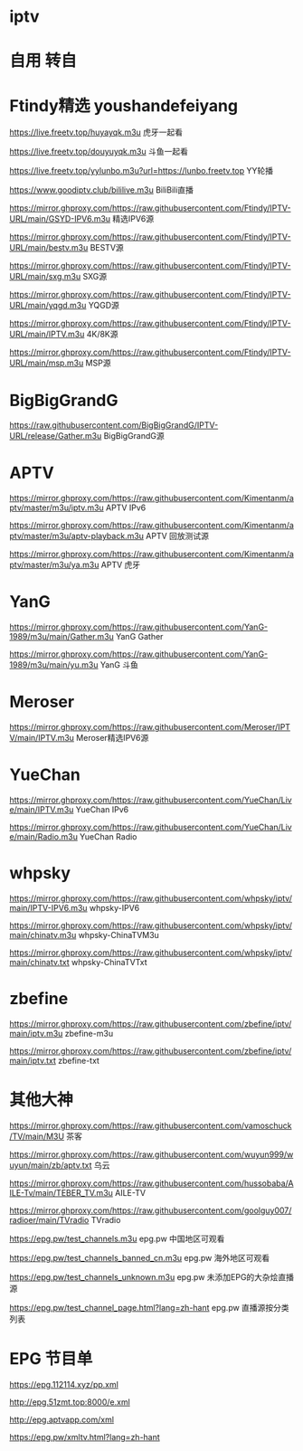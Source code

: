 # iptv
# 自用 转自
# Ftindy精选 youshandefeiyang
https://live.freetv.top/huyayqk.m3u    虎牙一起看

https://live.freetv.top/douyuyqk.m3u    斗鱼一起看

https://live.freetv.top/yylunbo.m3u?url=https://lunbo.freetv.top    YY轮播

https://www.goodiptv.club/bililive.m3u    BiliBili直播

https://mirror.ghproxy.com/https://raw.githubusercontent.com/Ftindy/IPTV-URL/main/GSYD-IPV6.m3u    精选IPV6源

https://mirror.ghproxy.com/https://raw.githubusercontent.com/Ftindy/IPTV-URL/main/bestv.m3u    BESTV源

https://mirror.ghproxy.com/https://raw.githubusercontent.com/Ftindy/IPTV-URL/main/sxg.m3u    SXG源

https://mirror.ghproxy.com/https://raw.githubusercontent.com/Ftindy/IPTV-URL/main/yqgd.m3u    YQGD源

https://mirror.ghproxy.com/https://raw.githubusercontent.com/Ftindy/IPTV-URL/main/IPTV.m3u    4K/8K源

https://mirror.ghproxy.com/https://raw.githubusercontent.com/Ftindy/IPTV-URL/main/msp.m3u    MSP源

# BigBigGrandG
https://raw.githubusercontent.com/BigBigGrandG/IPTV-URL/release/Gather.m3u    BigBigGrandG源

# APTV
https://mirror.ghproxy.com/https://raw.githubusercontent.com/Kimentanm/aptv/master/m3u/iptv.m3u    APTV IPv6

https://mirror.ghproxy.com/https://raw.githubusercontent.com/Kimentanm/aptv/master/m3u/aptv-playback.m3u    APTV 回放测试源

https://mirror.ghproxy.com/https://raw.githubusercontent.com/Kimentanm/aptv/master/m3u/ya.m3u    APTV 虎牙

# YanG
https://mirror.ghproxy.com/https://raw.githubusercontent.com/YanG-1989/m3u/main/Gather.m3u    YanG Gather

https://mirror.ghproxy.com/https://raw.githubusercontent.com/YanG-1989/m3u/main/yu.m3u    YanG 斗鱼

# Meroser
https://mirror.ghproxy.com/https://raw.githubusercontent.com/Meroser/IPTV/main/IPTV.m3u    Meroser精选IPV6源

# YueChan
https://mirror.ghproxy.com/https://raw.githubusercontent.com/YueChan/Live/main/IPTV.m3u    YueChan IPv6

https://mirror.ghproxy.com/https://raw.githubusercontent.com/YueChan/Live/main/Radio.m3u    YueChan Radio

# whpsky
https://mirror.ghproxy.com/https://raw.githubusercontent.com/whpsky/iptv/main/IPTV-IPV6.m3u    whpsky-IPV6

https://mirror.ghproxy.com/https://raw.githubusercontent.com/whpsky/iptv/main/chinatv.m3u    whpsky-ChinaTVM3u

https://mirror.ghproxy.com/https://raw.githubusercontent.com/whpsky/iptv/main/chinatv.txt    whpsky-ChinaTVTxt

# zbefine
https://mirror.ghproxy.com/https://raw.githubusercontent.com/zbefine/iptv/main/iptv.m3u    zbefine-m3u

https://mirror.ghproxy.com/https://raw.githubusercontent.com/zbefine/iptv/main/iptv.txt    zbefine-txt

# 其他大神
https://mirror.ghproxy.com/https://raw.githubusercontent.com/vamoschuck/TV/main/M3U    茶客

https://mirror.ghproxy.com/https://raw.githubusercontent.com/wuyun999/wuyun/main/zb/aptv.txt    乌云

https://mirror.ghproxy.com/https://raw.githubusercontent.com/hussobaba/AILE-Tv/main/TEBER_TV.m3u    AILE-TV

https://mirror.ghproxy.com/https://raw.githubusercontent.com/goolguy007/radioer/main/TVradio    TVradio

https://epg.pw/test_channels.m3u    epg.pw 中国地区可观看

https://epg.pw/test_channels_banned_cn.m3u    epg.pw 海外地区可观看

https://epg.pw/test_channels_unknown.m3u    epg.pw 未添加EPG的大杂烩直播源

https://epg.pw/test_channel_page.html?lang=zh-hant    epg.pw 直播源按分类列表

# EPG 节目单
https://epg.112114.xyz/pp.xml

http://epg.51zmt.top:8000/e.xml

http://epg.aptvapp.com/xml

https://epg.pw/xmltv.html?lang=zh-hant
